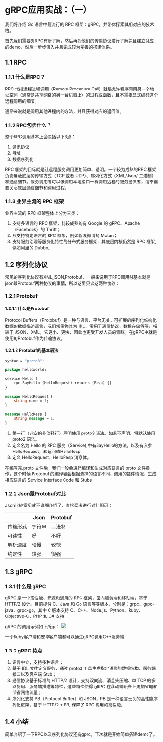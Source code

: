 # gRPC应用实战：（一）

我们将介绍 Go 语言中最流行的 RPC 框架：gRPC，并带你探索其相对应的技术栈。

首先我们需要对RPC有所了解，然后再对他们的传输协议进行了解并且建立对应的demo，然后一步步深入并且完成较为完善的搭建体系。

## 1.1 RPC

### 1.1.1 什么是RPC？

RPC 代指远程过程调用（Remote Procedure Call）就是允许程序调用另一个地址空间（通常是共享网络的另一台机器上）的过程或函数，且不需要显式编码这个远程调用的细节。

通俗来说就是调用其他进程内的方法，并且获得对应的返回值。

### 1.1.2 RPC包括什么？

整个RPC调用基本上会包括以下3点：

1. 通讯协议
2. 寻址
3. 数据序列化

RPC 框架的目标就是让远程服务调用更加简单、透明。一个较为成熟的RPC 框架负责屏蔽底层的传输方式（TCP 或者 UDP）、序列化方式（XML/Json/
二进制）和通信细节。服务调用者可以像调用本地接口一样调用远程的服务提供者，而不需要关心底层通信细节和调用过程。

### 1.1.3 业界主流的 RPC 框架

业界主流的 RPC 框架整体上分为三类：

1. 支持多语言的 RPC 框架，比较成熟的有 Google 的 gRPC、Apache（Facebook）的 Thrift；
2. 只支持特定语言的 RPC 框架，例如新浪微博的 Motan；
3. 支持服务治理等服务化特性的分布式服务框架，其底层内核仍然是 RPC 框架, 例如阿里的 Dubbo。

## 1.2 序列化协议

常见的序列化协议有XML,jSON,Protobuf，一般来说用于RPC调用时基本就是json跟Protobuf两种协议的事情，所以这里只谈这两种协议：

### 1.2.1 Protobuf

#### 1.2.1.1 什么是Protobuf

Protocol Buffers（Protobuf）是一种与语言、平台无关，可扩展的序列化结构化数据的数据描述语言，我们常常称其为 IDL，常用于通信协议，数据存储等等，相较于
JSON、XML，它更小、更快，因此也更受开发人员的青眯。在gRPC中就是使用的Protobuf作为传输协议。

#### 1.2.1.2 Protobuf的基本语法

~~~protobuf
syntax = "proto3";

package helloworld;

service Hello {
    rpc SayHello (HelloRequest) returns (Resp) {}
}

message HelloRequest {
    string name = 1;
}

message HelloResp {
    string message = 1;
}
~~~

1. 第一行（非空的非注释行）声明使用 proto3 语法。如果不声明，将默认使用 proto2 语法。
2. 定义名为 Hello 的 RPC 服务（Service),中有SayHello的方法，以及有入参HelloRequest，和返回值HelloResp
3. 定义 HelloRequest、HelloResp 消息体。

在编写完.proto 文件后，我们一般会进行编译和生成对应语言的 proto 文件操作，这个时候 Protobuf 的编译器会根据选择的语言不同、调用的插件情况，生成相应语言的 Service Interface Code 和 Stubs

### 1.2.2 Json跟Protobuf对比

Json比较常见就不详细介绍了，直接两者进行对比即可：

|     | Json  |Protobuf|
|  ----  | ----  | ---- |
| 传输形式|字符串  | 二进制|
| 可读性  | 好       |不好 |
| 解析速度  |较慢  |较快 |
|约定性   | 较强 |很强 |

## 1.3 gRPC

### 1.3.1 什么是 gRPC

gRPC 是一个高性能、开源和通用的 RPC 框架，面向服务端和移动端，基于 HTTP/2 设计。目前提供 C、Java 和 Go 语言等等版本，分别是：grpc、grpc-java、grpc-go，其中 C 版本支持
C、C++、Node.js、Python、Ruby、Objective-C、PHP 和 C# 支持

gRPC 的调用示例如下所示：
![](https://static001.geekbang.org/resource/image/6d/d9/6d9a335ad96491e4d610a31b5089a2d9.png)

一个Ruby客户端和安卓客户端都可以通过gRPC调用C++服务端

### 1.3.2 gRPC 特点

1. 语言中立，支持多种语言；
2. 基于 IDL 文件定义服务，通过 proto3 工具生成指定语言的数据结构、服务端接口以及客户端 Stub；
3. 通信协议基于标准的 HTTP/2 设计，支持双向流、消息头压缩、单 TCP 的多路复用、服务端推送等特性，这些特性使得 gRPC 在移动端设备上更加省电和节省网络流量；
4. 序列化支持 PB（Protocol Buffer）和 JSON，PB 是一种语言无关的高性能序列化框架，基于 HTTP/2 + PB, 保障了 RPC 调用的高性能。

## 1.4 小结

简单介绍了一下RPC以及序列化协议还有gprc，下次就是开始简单搭建demo了。